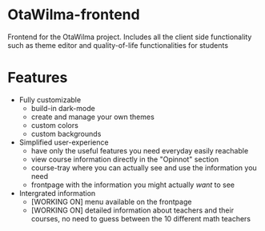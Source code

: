 # OtaWilma-frontend
Frontend for the OtaWilma project. Includes all the client side functionality such as theme editor and quality-of-life functionalities for students

# Features
- Fully customizable
  - build-in dark-mode
  - create and manage your own themes
  - custom colors
  - custom backgrounds
- Simplified user-experience
  - have only the useful features you need everyday easily reachable
  - view course information directly in the "Opinnot" section
  - course-tray where you can actually see and use the information you need
  - frontpage with the information you might actually *want* to see
- Intergrated information
  - [WORKING ON] menu available on the frontpage
  - [WORKING ON] detailed information about teachers and their courses, no need to guess between the 10 different math teachers
